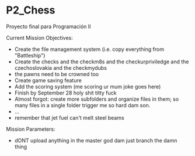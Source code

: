 # P2_Chess
Proyecto final para Programación II

Current Mission Objectives:
- Create the file management system (i.e. copy everything from "Battleship")
- Create the checks and the checkm8s and the checkurpriviledge and the czechoslovakia and the checkmydubs
- the pawns need to be crowned too
- Create game saving feature
- Add the scoring system (me scoring ur mum joke goes here)
- Finish by September 28 holy shit titty fuck
- Almost forgot: create more subfolders and organize files in them; so many files in a single folder trigger me so hard dam son.
- ...
- remember that jet fuel can't melt steel beams


Mission Parameters:
- dONT upload anything in the master god dam just branch the damn thing 
